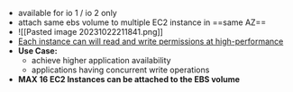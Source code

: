- available for io 1 / io 2 only
- attach same ebs volume to multiple EC2 instance in ==same AZ==
- ![[Pasted image 20231022211841.png]]
- <u>Each instance can will read and write permissions at high-performance</u>
- **Use Case:**
	- achieve higher application availability
	- applications having concurrent write operations
- **MAX 16 EC2 Instances can be attached to the EBS volume**

